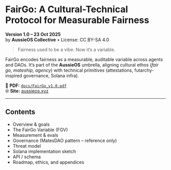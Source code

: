 # FairGo: A Cultural-Technical Protocol for Measurable Fairness

**Version 1.0 – 23 Oct 2025**  
by **AussieOS Collective** • License: CC BY-SA 4.0

> Fairness used to be a vibe. Now it’s a variable.

FairGo encodes fairness as a measurable, auditable variable across agents and DAOs.
It’s part of the **AussieOS** umbrella, aligning cultural ethos (*fair go, mateship, agency*)
with technical primitives (attestations, futarchy-inspired governance, Solana infra).

📄 **PDF:** [`docs/FairGo_v1.0.pdf`](./docs/FairGo_v1.0.pdf)  
🌐 **Site:** [aussieos.xyz](https://aussieos.xyz)

---
## Contents
- Overview & goals
- The FairGo Variable (FGV)
- Measurement & evals
- Governance (MatesDAO pattern – reference only)
- Threat model
- Solana implementation sketch
- API / schema
- Roadmap, ethics, and appendices
